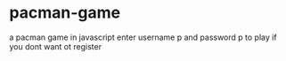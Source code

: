 # pacman-game
a pacman game in javascript
enter username p and password p to play if you dont want ot register
